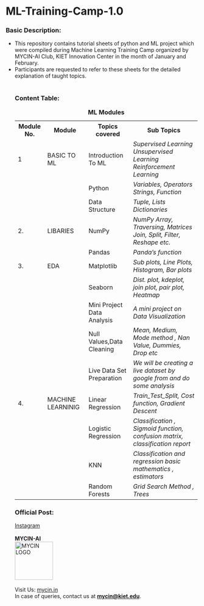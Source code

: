 # ML-Training-Camp-1.0
### Basic Description: 
 
<ul>
<li>This repository contains tutorial sheets of python and ML project which were compiled during Machine Learning Training Camp organized by MYCIN-AI Club, KIET Innovation Center in the month of January and February.</li>
<li>Participants are requested to refer to these sheets for the detailed explanation of taught topics.</li>
<br>
  
### Content Table:

<table>
<caption align="top"><b>ML Modules</b></caption>
<tr>
<th>Module No. </th>
<th> Module </th>
<th>Topics covered </th>
<th>Sub Topics </th>
</tr>

<tr>
<td>1</td>
<td> BASIC TO ML
<td>Introduction To ML
<td><i>Supervised Learning
Unsupervised Learning
Reinforcement Learning</i></td>
</tr>

<tr>
<td></td>
<td> 
<td> Python
<td><i>Variables, Operators
Strings, Function</i></td>
</tr>

  <tr>
<td></td>
<td> 
<td> Data Structure
<td><i>Tuple, Lists
Dictionaries</i></td>
</tr>
  
  <tr>
<td>2.</td>
<td> LIBARIES
<td>NumPy
<td><i>NumPy Array, Traversing, Matrices
Join, Split, Filter, Reshape etc.</i></td>
</tr>
  <tr>
<td></td>
<td> 
<td> Pandas
<td><i>Panda’s function</i></td>
</tr>
<tr>
  <tr>
<td>3.</td>
<td>  EDA
<td> Matplotlib
<td><i>Sub plots, Line Plots, Histogram, Bar plots</i></td>
</tr>
  <tr>
<td></td>
<td> 
<td>Seaborn 
<td><i>Dist. plot, kdeplot, join plot, pair plot, Heatmap</i></td>
</tr>
  <tr>
<td></td>
<td> 
<td> Mini Project Data Analysis
<td><i>A mini project on Data Visualization </i></td>
</tr>
  <tr>
<td></td>
<td> 
<td> Null Values,Data Cleaning 
<td><i>Mean, Medium, Mode method
, Nan Value, Dummies, Drop etc</i></td>
</tr>
  <tr>
<td></td>
<td> 
<td> Live Data Set Preparation
<td><i>We will be creating a live dataset by google from and do some analysis</i></td>
</tr>

  <tr>
<td>4.</td>
<td> MACHINE LEARNINIG
<td> Linear Regression
<td><i>Train_Test_Split, Cost function, Gradient Descent</i></td>
</tr>
  <tr>
<td></td>
<td> 
<td> Logistic Regression
<td><i>Classification , Sigmoid function, confusion matrix, classification report</i></td>
</tr>
  <tr>
<td></td>
<td> 
<td> KNN 
<td><i>Classification and regression basic mathematics , estimators</i></td>
</tr>
  <tr>
<td></td>
<td></td>
<td>Random Forests</td>
  <td><i>Grid Search Method , Trees</i></td>
</tr>

</table>
  
  

  
  ### Official Post: 
<a href="https://www.instagram.com/mycin.in/">Instagram</a>
<br><br>
<b> MYCIN-AI</b>
<br><a href="mycin.in">
<img src="https://user-images.githubusercontent.com/76547274/193342819-bc84f078-d7cb-4f99-aeb1-05867a7bdce3.jpg" alt="MYCIN LOGO" height="100dp" breath="100dp"></a>
<br><br>
Visit Us: <a href="mycin.in">mycin.in</a>
<br>In case of queries, contact us at <b><a href="mailto:mycin@kiet.edu">mycin@kiet.edu</a></b>.

